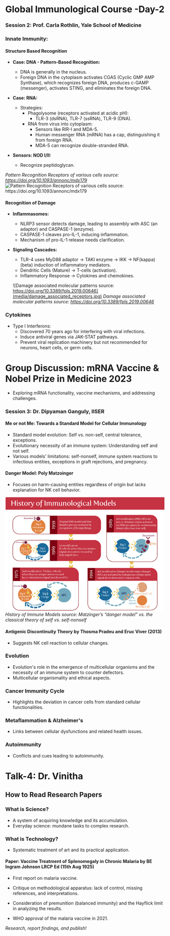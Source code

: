 # Global Immunological Course -Day-2

### Session 2: Prof. Carla Rothlin, Yale School of Medicine

### Innate Immunity:

#### Structure Based Recognition
- **Case: DNA - Pattern-Based Recognition:**
  - DNA is generally in the nucleus.
  - Foreign DNA in the cytoplasm activates CGAS (Cyclic GMP AMP Synthase), which recognizes foreign DNA, produces c-GAMP (messenger), activates STING, and eliminates the foreign DNA.

- **Case: RNA:**
  - Strategies:
    - Phagolysome (receptors activated at acidic pH):
      - TLR-3 (dsRNA), TLR-7 (ssRNA), TLR-9 (DNA).
    - RNA from virus into cytoplasm:
      - Sensors like RIR-I and MDA-5.
      - Human messenger RNA (mRNA) has a cap, distinguishing it from foreign RNA.
      - MDA-5 can recognize double-stranded RNA.

- **Sensors: NOD I/II:**
  - Recognize peptidoglycan.

*Pattern Recognition Receptors of various cells source: https://doi.org/10.1093/annonc/mdx179*
<img src="./amanpawar9.github.io/_posts/media/pattern_recognition_receptors_of_cells.jpg" alt="Pattern Recognition Receptors of various cells source: https://doi.org/10.1093/annonc/mdx179">
  <!-- _posts\media\pattern_recognition_receptors_of_cells.jpg -->
  <!-- ![Pattern Recognition Receptors of various cells source: https://doi.org/10.1093/annonc/mdx179](media/pattern_recognition_receptors_of_cells.jpg) -->

#### Recognition of Damage
- **Inflammasomes:**
  - NLRP3 sensor detects damage, leading to assembly with ASC (an adaptor) and CASPASE-1 (enzyme).
  - CASPASE-1 cleaves pro-IL-1, inducing inflammation.
  - Mechanism of pro-IL-1 release needs clarification.

- **Signaling Cascades:**
  - TLR-4 uses MyD88 adaptor → TAKI enzyme → IKK → NF(kappa)(beta) induction of inflammatory mediators.
  - Dendritic Cells (Mature) → T-cells (activation).
  - Inflammatory Response → Cytokines and chemokines.

  ![Damage associated molecular patterns source: https://doi.org/10.3389/fpls.2019.00646](media/damage_associated_receptors.jpg)
  *Damage associated molecular patterns source: https://doi.org/10.3389/fpls.2019.00646*

### Cytokines
- Type I Interferons:
  - Discovered 70 years ago for interfering with viral infections.
  - Induce antiviral genes via JAK-STAT pathways.
  - Prevent viral replication machinery but not recommended for neurons, heart cells, or germ cells.

# Group Discussion: mRNA Vaccine & Nobel Prize in Medicine 2023
- Exploring mRNA functionality, vaccine mechanisms, and addressing challenges.

### Session 3: Dr. Dipyaman Ganguly, IISER
#### Me or not Me: Towards a Standard Model for Cellular Immunology

- Standard model evolution: Self vs. non-self, central tolerance, exceptions.
- Evolutionary necessity of an immune system: Understanding self and not self.
- Various models' limitations: self-nonself, immune system reactions to infectious entities, exceptions in graft rejections, and pregnancy.

#### Danger Model: Poly Matzoinger
- Focuses on harm-causing entities regardless of origin but lacks explanation for NK cell behavior.

![History of Immune Models source: Matzinger’s “danger model” vs. the classical theory of self vs. self-nonself](media/history_of_immune_models.png)
*History of Immune Models source: Matzinger’s “danger model” vs. the classical theory of self vs. self-nonself*

#### Antigenic Discontinuity Theory by Thosma Pradeu and Eruc Viver (2013)
- Suggests NK cell reaction to cellular changes.

### Evolution
- Evolution's role in the emergence of multicellular organisms and the necessity of an immune system to counter defectors.
- Multicellular organismality and ethical aspects.

### Cancer Immunity Cycle
- Highlights the deviation in cancer cells from standard cellular functionalities.

### Metaflammation & Alzheimer's
- Links between cellular dysfunctions and related health issues.

### Autoimmunity
- Conflicts and cues leading to autoimmunity.

# Talk-4: Dr. Vinitha

## How to Read Research Papers

### What is Science?
- A system of acquiring knowledge and its accumulation.
- Everyday science: mundane tasks to complex research.

### What is Technology?
- Systematic treatment of art and its practical application.

#### Paper: Vaccine Treatment of Splenomegaly in Chronic Malaria by BE Ingram Johnson LRCP Ed (15th Aug 1925)
- First report on malaria vaccine.
- Critique on methodological apparatus: lack of control, missing references, and interpretations.

- Consideration of premunition (balanced immunity) and the Hayflick limit in analyzing the results.
- WHO approval of the malaria vaccine in 2021.

*Research, report findings, and publish!*
